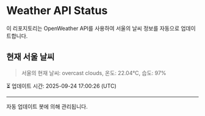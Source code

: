 
# Weather API Status

이 리포지토리는 OpenWeather API를 사용하여 서울의 날씨 정보를 자동으로 업데이트합니다.

## 현재 서울 날씨
> 서울의 현재 날씨: overcast clouds, 온도: 22.04°C, 습도: 97%

⏳ 업데이트 시간: 2025-09-24 17:00:26 (UTC)

---
자동 업데이트 봇에 의해 관리됩니다.

